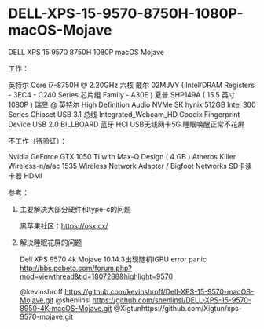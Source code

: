 # DELL-XPS-15-9570-8750H-1080P-macOS-Mojave
DELL XPS 15 9570 8750H 1080P macOS Mojave

工作：

英特尔 Core i7-8750H @ 2.20GHz 六核
戴尔 02MJVY ( Intel/DRAM Registers - 3EC4 - C240 Series 芯片组 Family - A30E )
夏普 SHP149A ( 15.5 英寸 1080P  )
瑞昱  @ 英特尔 High Definition Audio
NVMe SK hynix 512GB
Intel 300 Series Chipset
USB 3.1 总线
Integrated_Webcam_HD
Goodix Fingerprint Device
USB 2.0 BILLBOARD 
蓝牙 HCI
USB无线网卡5G
睡眠唤醒正常不花屏

不工作（待验证）：

Nvidia GeForce GTX 1050 Ti with Max-Q Design ( 4 GB )
Atheros Killer Wireless-n/a/ac 1535 Wireless Network Adapter / Bigfoot Networks
SD卡读卡器
HDMI




参考：

1. 主要解决大部分硬件和type-c的问题

    黑苹果社区：https://osx.cx/ 

2. 解决睡眠花屏的问题

    Dell XPS 9570 4k Mojave 10.14.3出现随机IGPU error panic 
    http://bbs.pcbeta.com/forum.php?mod=viewthread&tid=1807288&highlight=9570
    
    @kevinshroff  https://github.com/kevinshroff/Dell-XPS-15-9570-macOS-Mojave.git
    @shenlinsl https://github.com/shenlinsl/DELL-XPS-15-9570-8950-4K-macOS-Mojave.git
    @Xigtunhttps://github.com/Xigtun/xps-9570-mojave.git